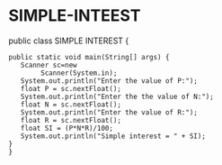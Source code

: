# SIMPLE-INTEEST
public class SIMPLE INTEREST {

    public static void main(String[] args) {
       Scanner sc=new
            Scanner(System.in);
       System.out.println("Enter the value of P:");
       float P = sc.nextFloat();
       System.out.println("Enter the the value of N:");
       float N = sc.nextFloat();
       System.out.println("Enter the value of R:");
       float R = sc.nextFloat();
       float SI = (P*N*R)/100;
       System.out.println("Simple interest = " + SI);
    }
    }
